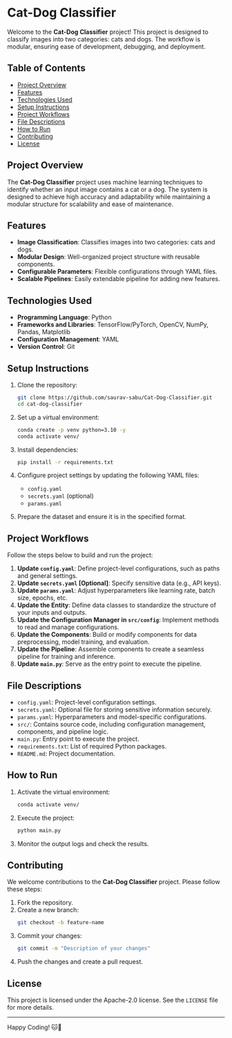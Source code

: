 # Cat-Dog Classifier

Welcome to the **Cat-Dog Classifier** project! This project is designed to classify images into two categories: cats and dogs. The workflow is modular, ensuring ease of development, debugging, and deployment.

## Table of Contents

- [Project Overview](#project-overview)
- [Features](#features)
- [Technologies Used](#technologies-used)
- [Setup Instructions](#setup-instructions)
- [Project Workflows](#project-workflows)
- [File Descriptions](#file-descriptions)
- [How to Run](#how-to-run)
- [Contributing](#contributing)
- [License](#license)

## Project Overview

The **Cat-Dog Classifier** project uses machine learning techniques to identify whether an input image contains a cat or a dog. The system is designed to achieve high accuracy and adaptability while maintaining a modular structure for scalability and ease of maintenance.

## Features

- **Image Classification**: Classifies images into two categories: cats and dogs.
- **Modular Design**: Well-organized project structure with reusable components.
- **Configurable Parameters**: Flexible configurations through YAML files.
- **Scalable Pipelines**: Easily extendable pipeline for adding new features.

## Technologies Used

- **Programming Language**: Python
- **Frameworks and Libraries**: TensorFlow/PyTorch, OpenCV, NumPy, Pandas, Matplotlib
- **Configuration Management**: YAML
- **Version Control**: Git

## Setup Instructions

1. Clone the repository:
   ```bash
   git clone https://github.com/saurav-sabu/Cat-Dog-Classifier.git
   cd cat-dog-classifier
   ```

2. Set up a virtual environment:
   ```bash
   conda create -p venv python=3.10 -y
   conda activate venv/  
   ```

3. Install dependencies:
   ```bash
   pip install -r requirements.txt
   ```

4. Configure project settings by updating the following YAML files:
   - `config.yaml`
   - `secrets.yaml` (optional)
   - `params.yaml`

5. Prepare the dataset and ensure it is in the specified format.

## Project Workflows

Follow the steps below to build and run the project:

1. **Update `config.yaml`**: Define project-level configurations, such as paths and general settings.
2. **Update `secrets.yaml` [Optional]**: Specify sensitive data (e.g., API keys).
3. **Update `params.yaml`**: Adjust hyperparameters like learning rate, batch size, epochs, etc.
4. **Update the Entity**: Define data classes to standardize the structure of your inputs and outputs.
5. **Update the Configuration Manager in `src/config`**: Implement methods to read and manage configurations.
6. **Update the Components**: Build or modify components for data preprocessing, model training, and evaluation.
7. **Update the Pipeline**: Assemble components to create a seamless pipeline for training and inference.
8. **Update `main.py`**: Serve as the entry point to execute the pipeline.

## File Descriptions

- `config.yaml`: Project-level configuration settings.
- `secrets.yaml`: Optional file for storing sensitive information securely.
- `params.yaml`: Hyperparameters and model-specific configurations.
- `src/`: Contains source code, including configuration management, components, and pipeline logic.
- `main.py`: Entry point to execute the project.
- `requirements.txt`: List of required Python packages.
- `README.md`: Project documentation.

## How to Run

1. Activate the virtual environment:
   ```bash
   conda activate venv/
   ```

2. Execute the project:
   ```bash
   python main.py
   ```

3. Monitor the output logs and check the results.

## Contributing

We welcome contributions to the **Cat-Dog Classifier** project. Please follow these steps:

1. Fork the repository.
2. Create a new branch:
   ```bash
   git checkout -b feature-name
   ```
3. Commit your changes:
   ```bash
   git commit -m "Description of your changes"
   ```
4. Push the changes and create a pull request.

## License

This project is licensed under the Apache-2.0 license. See the `LICENSE` file for more details.

---

Happy Coding! 🐱🐶

